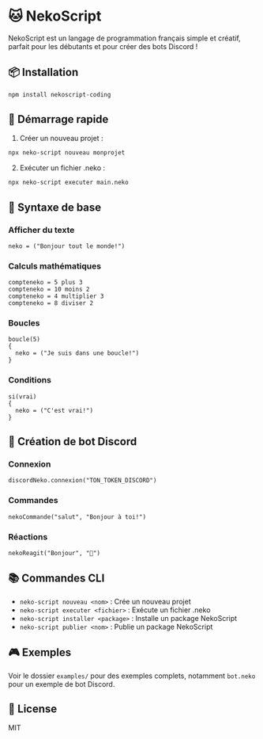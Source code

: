 
# 🐱 NekoScript

NekoScript est un langage de programmation français simple et créatif, parfait pour les débutants et pour créer des bots Discord !

## 📦 Installation

```bash
npm install nekoscript-coding
```

## 🚀 Démarrage rapide

1. Créer un nouveau projet :
```bash
npx neko-script nouveau monprojet
```

2. Exécuter un fichier .neko :
```bash
npx neko-script executer main.neko
```

## 📝 Syntaxe de base

### Afficher du texte
```
neko = ("Bonjour tout le monde!")
```

### Calculs mathématiques
```
compteneko = 5 plus 3
compteneko = 10 moins 2
compteneko = 4 multiplier 3
compteneko = 8 diviser 2
```

### Boucles
```
boucle(5)
{
  neko = ("Je suis dans une boucle!")
}
```

### Conditions
```
si(vrai)
{
  neko = ("C'est vrai!")
}
```

## 🤖 Création de bot Discord

### Connexion
```
discordNeko.connexion("TON_TOKEN_DISCORD")
```

### Commandes
```
nekoCommande("salut", "Bonjour à toi!")
```

### Réactions
```
nekoReagit("Bonjour", "👋")
```

## 📚 Commandes CLI

- `neko-script nouveau <nom>` : Crée un nouveau projet
- `neko-script executer <fichier>` : Exécute un fichier .neko
- `neko-script installer <package>` : Installe un package NekoScript
- `neko-script publier <nom>` : Publie un package NekoScript

## 🎮 Exemples

Voir le dossier `examples/` pour des exemples complets, notamment `bot.neko` pour un exemple de bot Discord.

## 📄 License

MIT
